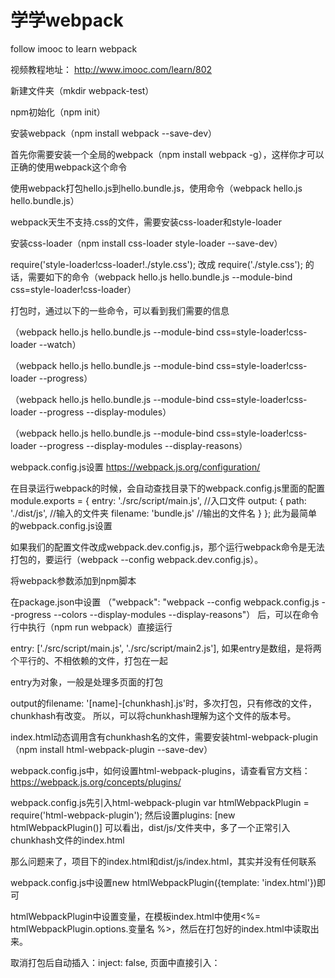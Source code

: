 # 学学webpack
follow imooc to learn webpack

视频教程地址：
http://www.imooc.com/learn/802

新建文件夹（mkdir webpack-test）

npm初始化（npm init）

安装webpack（npm install webpack --save-dev）

首先你需要安装一个全局的webpack（npm install webpack -g），这样你才可以正确的使用webpack这个命令

使用webpack打包hello.js到hello.bundle.js，使用命令（webpack hello.js hello.bundle.js）

webpack天生不支持.css的文件，需要安装css-loader和style-loader

安装css-loader（npm install css-loader style-loader --save-dev）

require('style-loader!css-loader!./style.css');
改成
require('./style.css');
的话，需要如下的命令（webpack hello.js hello.bundle.js --module-bind css=style-loader!css-loader）

打包时，通过以下的一些命令，可以看到我们需要的信息

（webpack hello.js hello.bundle.js --module-bind css=style-loader!css-loader --watch）

（webpack hello.js hello.bundle.js --module-bind css=style-loader!css-loader --progress）

（webpack hello.js hello.bundle.js --module-bind css=style-loader!css-loader --progress --display-modules）

（webpack hello.js hello.bundle.js --module-bind css=style-loader!css-loader --progress --display-modules --display-reasons）

webpack.config.js设置   https://webpack.js.org/configuration/

在目录运行webpack的时候，会自动查找目录下的webpack.config.js里面的配置
module.exports = {
    entry: './src/script/main.js',      //入口文件
    output: {
        path: './dist/js',              //输入的文件夹
        filename: 'bundle.js'           //输出的文件名
    }
};
此为最简单的webpack.config.js设置

如果我们的配置文件改成webpack.dev.config.js，那个运行webpack命令是无法打包的，要运行（webpack --config webpack.dev.config.js）。

将webpack参数添加到npm脚本

在package.json中设置
（"webpack": "webpack --config webpack.config.js --progress --colors --display-modules --display-reasons"）
后，可以在命令行中执行（npm run webpack）直接运行


entry: ['./src/script/main.js', './src/script/main2.js'],
如果entry是数组，是将两个平行的、不相依赖的文件，打包在一起

entry为对象，一般是处理多页面的打包

output的filename: '[name]-[chunkhash].js'时，多次打包，只有修改的文件，chunkhash有改变。
所以，可以将chunkhash理解为这个文件的版本号。

index.html动态调用含有chunkhash名的文件，需要安装html-webpack-plugin
（npm install html-webpack-plugin --save-dev）

webpack.config.js中，如何设置html-webpack-plugins，请查看官方文档：
https://webpack.js.org/concepts/plugins/

webpack.config.js先引入html-webpack-plugin
var htmlWebpackPlugin = require('html-webpack-plugin');
然后设置plugins: [new htmlWebpackPlugin()]
可以看出，dist/js/文件夹中，多了一个正常引入chunkhash文件的index.html

那么问题来了，项目下的index.html和dist/js/index.html，其实并没有任何联系

webpack.config.js中设置new htmlWebpackPlugin({template: 'index.html'})即可

htmlWebpackPlugin中设置变量，在模板index.html中使用<%= htmlWebpackPlugin.options.变量名 %>，然后在打包好的index.html中读取出来。

取消打包后自动插入：inject: false,
页面中直接引入：<script src="<%= htmlWebpackPlugin.files.chunks.main.entry %>"></script>










